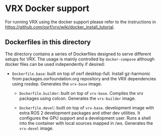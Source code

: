 # VRX Docker support

For running VRX using the docker support please refer to the instructions
in https://github.com/osrf/vrx/wiki/docker_install_tutorial.

## Dockerfiles in this directory

The directory contains a series of Dockerfiles designed to serve different setups
for VRX. The usage is mainly controlled by `docker-compose` although docker files
can be used independently if desired:

 * `Dockerfile.base`: built on top of osrf desktop-full. Install
   gz-harmonic from packages.osrfoundation.org repository and
   the VRX dependencies using rosdep. Generates the `vrx-base` image.

   * `Dockerfile.builder`: built on top of `vrx-base`. Compiles the vrx packages
     using colcon. Generates the `vrx-builder` image.

   * `Dockerfile.devel`: built on top of `vrx-base`. development image with
     extra ROS 2 development packages and other dev utilities. It configures
     the GPU support and a development user. Runs a shell into the container
     with local sources mapped in /ws. Generates the `vrx-devel` image.
